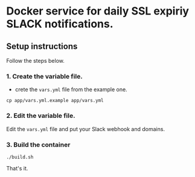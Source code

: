# Docker service for daily SSL expiriy SLACK notifications.

## Setup instructions

Follow the steps below.

### 1. Create the variable file.

* crete the `vars.yml` file from the example one.

````
cp app/vars.yml.example app/vars.yml
````
### 2. Edit the variable file.

Edit the `vars.yml` file and put your Slack webhook and domains.

### 3. Build the container

````
./build.sh
````

That's it.
